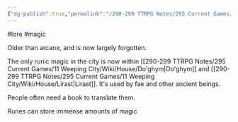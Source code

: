 ```yaml
---
{"dg-publish":true,"permalink":"/290-299 TTRPG Notes/295 Current Games/11 Weeping City/Wiki/Lore/Runic Magic/"}
---
```



#lore #magic

Older than arcane, and is now largely forgotten.

The only runic magic in the city is now within [[290-299 TTRPG Notes/295 Current Games/11 Weeping City/Wiki/House/Do'ghym\|Do'ghym]] and [[290-299 TTRPG Notes/295 Current Games/11 Weeping City/Wiki/House/Lirast\|Lirast]].
It's used by fae and other ancient beings.

People often need a book to translate them.

Runes can store immense amounts of magic